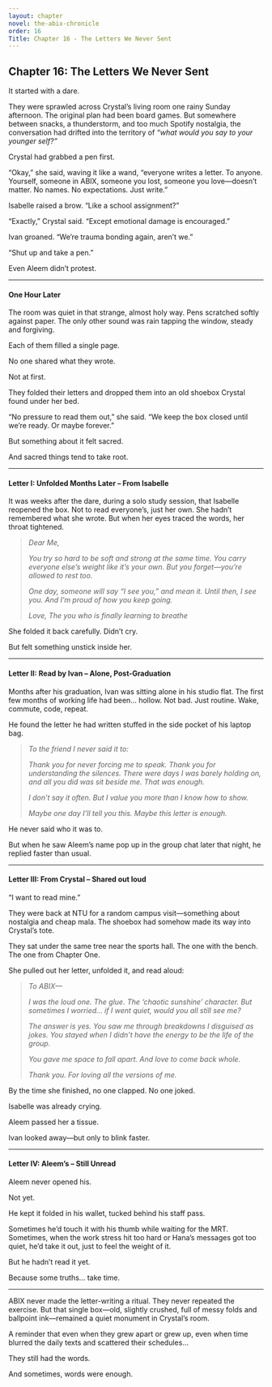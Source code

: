 ```yaml
---
layout: chapter
novel: the-abix-chronicle
order: 16
Title: Chapter 16 - The Letters We Never Sent
---
```


## **Chapter 16: The Letters We Never Sent**

It started with a dare.

They were sprawled across Crystal’s living room one rainy Sunday afternoon. The original plan had been board games. But somewhere between snacks, a thunderstorm, and too much Spotify nostalgia, the conversation had drifted into the territory of *“what would you say to your younger self?”*

Crystal had grabbed a pen first.

“Okay,” she said, waving it like a wand, “everyone writes a letter. To anyone. Yourself, someone in ABIX, someone you lost, someone you love—doesn’t matter. No names. No expectations. Just write.”

Isabelle raised a brow. “Like a school assignment?”

“Exactly,” Crystal said. “Except emotional damage is encouraged.”

Ivan groaned. “We’re trauma bonding again, aren’t we.”

“Shut up and take a pen.”

Even Aleem didn’t protest.

---

#### **One Hour Later**

The room was quiet in that strange, almost holy way. Pens scratched softly against paper. The only other sound was rain tapping the window, steady and forgiving.

Each of them filled a single page.

No one shared what they wrote.

Not at first.

They folded their letters and dropped them into an old shoebox Crystal found under her bed.

“No pressure to read them out,” she said. “We keep the box closed until we’re ready. Or maybe forever.”

But something about it felt sacred.

And sacred things tend to take root.

---

#### **Letter I: Unfolded Months Later – From Isabelle**

It was weeks after the dare, during a solo study session, that Isabelle reopened the box. Not to read everyone’s, just her own. She hadn’t remembered what she wrote. But when her eyes traced the words, her throat tightened.

> *Dear Me,*
>
> *You try so hard to be soft and strong at the same time.*
> *You carry everyone else’s weight like it’s your own.*
> *But you forget—you’re allowed to rest too.*
>
> *One day, someone will say “I see you,” and mean it.*
> *Until then, I see you. And I’m proud of how you keep going.*
>
> *Love,*
> *The you who is finally learning to breathe*

She folded it back carefully. Didn’t cry.

But felt something unstick inside her.

---

#### **Letter II: Read by Ivan – Alone, Post-Graduation**

Months after his graduation, Ivan was sitting alone in his studio flat. The first few months of working life had been… hollow. Not bad. Just routine. Wake, commute, code, repeat.

He found the letter he had written stuffed in the side pocket of his laptop bag.

> *To the friend I never said it to:*
>
> *Thank you for never forcing me to speak.*
> *Thank you for understanding the silences.*
> *There were days I was barely holding on, and all you did was sit beside me. That was enough.*
>
> *I don’t say it often. But I value you more than I know how to show.*
>
> *Maybe one day I’ll tell you this. Maybe this letter is enough.*

He never said who it was to.

But when he saw Aleem’s name pop up in the group chat later that night, he replied faster than usual.

---

#### **Letter III: From Crystal – Shared out loud**

“I want to read mine.”

They were back at NTU for a random campus visit—something about nostalgia and cheap mala. The shoebox had somehow made its way into Crystal’s tote.

They sat under the same tree near the sports hall. The one with the bench. The one from Chapter One.

She pulled out her letter, unfolded it, and read aloud:

> *To ABIX—*
>
> *I was the loud one. The glue. The ‘chaotic sunshine’ character.*
> *But sometimes I worried… if I went quiet, would you all still see me?*
>
> *The answer is yes.*
> *You saw me through breakdowns I disguised as jokes.*
> *You stayed when I didn’t have the energy to be the life of the group.*
>
> *You gave me space to fall apart. And love to come back whole.*
>
> *Thank you. For loving all the versions of me.*

By the time she finished, no one clapped. No one joked.

Isabelle was already crying.

Aleem passed her a tissue.

Ivan looked away—but only to blink faster.

---

#### **Letter IV: Aleem’s – Still Unread**

Aleem never opened his.

Not yet.

He kept it folded in his wallet, tucked behind his staff pass.

Sometimes he’d touch it with his thumb while waiting for the MRT. Sometimes, when the work stress hit too hard or Hana’s messages got too quiet, he’d take it out, just to feel the weight of it.

But he hadn’t read it yet.

Because some truths… take time.

---

ABIX never made the letter-writing a ritual. They never repeated the exercise. But that single box—old, slightly crushed, full of messy folds and ballpoint ink—remained a quiet monument in Crystal’s room.

A reminder that even when they grew apart or grew up, even when time blurred the daily texts and scattered their schedules…

They still had the words.

And sometimes, words were enough.